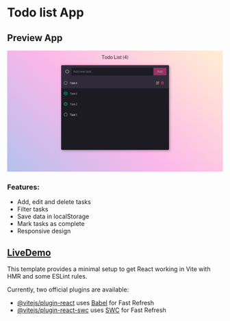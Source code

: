 # Todo list App

## Preview App

![Preview App.](/src/assets/preview.png)

### Features:

- Add, edit and delete tasks
- Filter tasks
- Save data in localStorage
- Mark tasks as complete
- Responsive design

## [LiveDemo](https://todo-list-bahaaghali000.onrender.com/)

This template provides a minimal setup to get React working in Vite with HMR and some ESLint rules.

Currently, two official plugins are available:

- [@vitejs/plugin-react](https://github.com/vitejs/vite-plugin-react/blob/main/packages/plugin-react/README.md) uses [Babel](https://babeljs.io/) for Fast Refresh
- [@vitejs/plugin-react-swc](https://github.com/vitejs/vite-plugin-react-swc) uses [SWC](https://swc.rs/) for Fast Refresh
